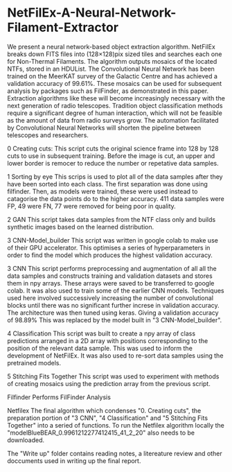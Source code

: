 # NetFilEx-A-Neural-Network-Filament-Extractor
We present a neural network-based object extraction algorithm. NetFilEx breaks down FITS files into (128×128)pix sized tiles and searches each one for Non-Thermal Filaments. The algorithm outputs mosaics of the located NTFs, stored in an HDUList. The Convolutional Neural Network has been trained on the MeerKAT survey of the Galactic Centre and has achieved a validation accuracy of 99.61%. These mosaics can be used for subsequent analysis by packages such as FilFinder, as demonstrated in this paper. Extraction algorithms like these will become increasingly necessary with the next generation of radio telescopes. Tradition object classification methods require a significant degree of human interaction, which will not be feasible as the amount of data from radio surveys grow. The automation facilitated by Convolutional Neural Networks will shorten the pipeline between telescopes and researchers.

0 Creating cuts:
This script cuts the original science frame into 128 by 128 cuts to use in subsequent training. Before the image is cut, an upper and lower border is remocer to reduce the number or repetative data samples.

1 Sorting by eye
This scrips is used to plot all of the data samples after they have been sorted into each class. The first separation was done using filfinder. Then, as models were trained, these were used instead to catagorise the data points do to the higher accuracy.
411 data samples were FP,
49 were FN,
77 were removed for being poor in quality.

2 GAN
This script takes data samples from the NTF class only and builds synthetic images based on the learned distribution.

3 CNN-Model_builder
This script was written in google colab to make use of their GPU accelerator. This optimises a series of hyperparameters in order to find the model which produces the highest validation accuracy.

3 CNN
This script performs preprocessing and augmentation of all all the data samples and constructs training and validation datasets and stores them in npy arrays. These arrays were saved to be transferred to google colab. It was also used to train some of the earlier CNN models. Techniques used here involved successively increasing the number of convolutional blocks until there was no significant further increse in validation accuracy. The architecture was then tuned using keras. Giving a validation accuracy of 98.89% This was replaced by the model built in "3 CNN-Model_builder".

4 Classification
This script was built to create a npy array of class predictions arranged in a 2D array with positions corresponding to the position of the relevant data sample. This was used to inform the development of NetFilEx. It was also used to re-sort data samples using the pretrained models.

5 Stitching Fits Together
This script was used to experiment with methods of creating mosaics using the prediction array from the previous script.

Filfinder
Performs FilFinder Analysis

Netfilex
The final algorithm which condenses "0. Creating cuts", the preparation portion of "3 CNN", "4 Classification" and "5 Stitching Fits Together" into a seried of functions.
To run the Netfilex algorithm locally the "modelBlueBEAR_0.9961212277412415_41_2_20" also needs to be downloaded.

The "Write up" folder contains reading notes, a litereature review and other doccuments used in writing up the final report.
